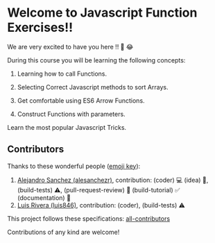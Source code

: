 # Welcome to Javascript Function Exercises!!

We are very excited to have you here !! 🎉 😂

During this course you will be learning the following concepts:

1. Learning how to call Functions.

2. Selecting Correct Javascript methods to sort Arrays.

3. Get comfortable using ES6 Arrow Functions.

4. Construct Functions with parameters.

Learn the most popular Javascript Tricks.

## Contributors

Thanks to these wonderful people ([emoji key](https://github.com/kentcdodds/all-contributors#emoji-key)):

1. [Alejandro Sanchez (alesanchezr)](https://github.com/alesanchezr), contribution: (coder) :computer: (idea) 🤔, (build-tests) :warning:, (pull-request-review) :eyes: (build-tutorial) :white_check_mark: (documentation) :book:
1. [Luis Rivera (luis846)](https://github.com/Luis846), contribution: (coder), (build-tests) :warning:

This project follows these specifications:
[all-contributors](https://github.com/kentcdodds/all-contributors) 

 Contributions of any kind are welcome!